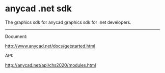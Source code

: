 anycad .net sdk
===============
The graphics sdk for anycad graphics sdk for .net developers.

---

Document:

 http://www.anycad.net/docs/getstarted.html

API:

 http://anycad.net/api/chs2020/modules.html
